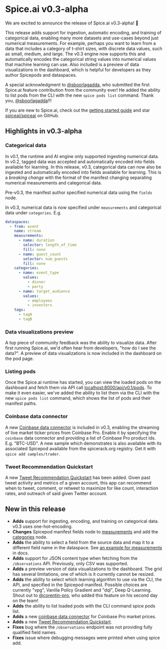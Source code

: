 # Spice.ai v0.3-alpha

We are excited to announce the release of Spice.ai v0.3-alpha! 🎉

This release adds support for ingestion, automatic encoding, and training of categorical data, enabling many more datasets and use-cases beyond just numerical measurements. For example, perhaps you want to learn from a data that includes a category of t-shirt sizes, with discrete data values, such as small, medium, and large. The v0.3 engine now supports this and automatically encodes the categorical string values into numerical values that machine learning can use. Also included is a preview of data visualizations in the dashboard, which is helpful for developers as they author Spicepods and dataspaces. 

A special acknowledgment to [@sboorlagadda](https://github.com/sboorlagadda), who submitted the first Spice.ai feature contribution from the community ever! He added the ability to list pods from the CLI with the new `spice pods list` command. Thank you, [@sboorlagadda](https://github.com/sboorlagadda)!!!

If you are new to Spice.ai, check out the [getting started guide](https://docs.spiceai.org/getting-started/) and star [spiceai/spiceai](https://github.com/spiceai/spiceai) on GitHub.

## Highlights in v0.3-alpha

### Categorical data

In v0.1, the runtime and AI engine only supported ingesting numerical data. In v0.2, tagged data was accepted and automatically encoded into fields available for learning. In this release, v0.3, categorical data can now also be ingested and automatically encoded into fields available for learning. This is a *breaking change* with the format of the manifest changing separating numerical measurements and categorical data.

Pre-v0.3, the manifest author specified numerical data using the `fields` node.

In v0.3, numerical data is now specified under `measurements` and categorical data under `categories`. E.g.

```yaml
dataspaces:
  - from: event
    name: stream
    measurements:
      - name: duration
        selector: length_of_time
        fill: none
      - name: guest_count
        selector: num_guests
        fill: none
    categories:
      - name: event_type
        values:
          - dinner
          - party
      - name: target_audience
        values:
          - employees
          - investors
    tags:
      - tagA
      - tagB
```

### Data visualizations preview

A top piece of community feedback was the ability to visualize data. After first running Spice.ai, we'd often hear from developers, "how do I see the data?". A preview of data visualizations is now included in the dashboard on the pod page.

### Listing pods

Once the Spice.ai runtime has started, you can view the loaded pods on the dashboard and fetch them via API call [localhost:8000/api/v0.1/pods](http://localhost:8000/api/v0.1/pods). To make it even easier, we've added the ability to list them via the CLI with the new `spice pods list` command, which shows the list of pods and their manifest paths.

### Coinbase data connector

A new [Coinbase data connector](https://github.com/spiceai/data-components-contrib/blob/trunk/dataconnectors/coinbase/README.md) is included in v0.3, enabling the streaming of live market ticker prices from Coinbase Pro. Enable it by specifying the `coinbase` data connector and providing a list of Coinbase Pro product ids. E.g. "BTC-USD". A new sample which demonstrates is also available with its associated Spicepod available from the spicerack.org registry. Get it with `spice add samples/trader`.

### Tweet Recommendation Quickstart

A new [Tweet Recommendation Quickstart](https://github.com/spiceai/quickstarts/blob/trunk/tweet-recommendation/README.md) has been added. Given past tweet activity and metrics of a given account, this app can recommend when to tweet, comment, or retweet to maximize for like count, interaction rates, and outreach of said given Twitter account.

## New in this release

- **Adds** support for ingesting, encoding, and training on categorical data. v0.3 uses one-hot-encoding.
- **Changes** Spicepod manifest fields node to [measurements](docs.spiceai.org/reference/pod/#dataspacesmeasurements) and add the [categories](docs.spiceai.org/reference/pod/#dataspacescategories) node.
- **Adds** the ability to select a field from the source data and map it to a different field name in the dataspace. See [an example for measurements](docs.spiceai.org/reference/pod/#dataspacesmeasurementsselector) in docs.
- **Adds** support for JSON content type when fetching from the `/observations` API. Previously, only CSV was supported.
- **Adds** a preview version of data visualizations to the dashboard. The grid has several limitations, one of which is it currently cannot be resized.
- **Adds** the ability to select which learning algorithm to use via the CLI, the API, and specified in the Spicepod manifest. Possible choices are currently "vpg", Vanilla Policy Gradient and "dql", Deep Q-Learning. Shout out to [@corentin-pro](https://github.com/corentin-pro), who added this feature on his second day on the team!
- **Adds** the ability to list loaded pods with the CLI command spice pods list.
- **Adds** a new [coinbase data connector](https://github.com/spiceai/data-components-contrib/blob/trunk/dataconnectors/coinbase/README.md) for Coinbase Pro market prices.
- **Adds** a new [Tweet Recommendation Quickstart](https://github.com/spiceai/quickstarts/blob/trunk/tweet-recommendation/README.md).
- **Fixes** bug where the `/observations` endpoint was not providing fully qualified field names.
- **Fixes** issue where debugging messages were printed when using spice add.
